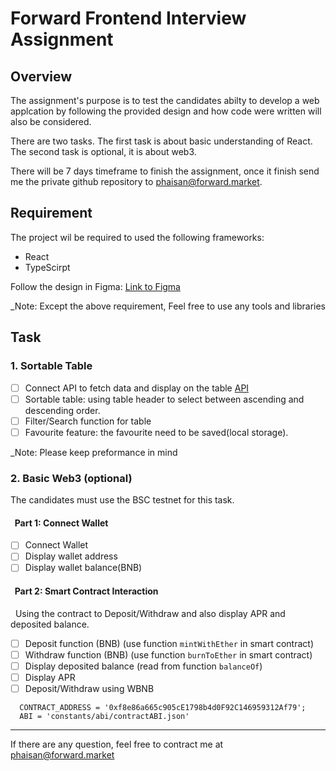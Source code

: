 # Forward Frontend Interview Assignment

## Overview

The assignment's purpose is to test the candidates abilty to develop a web applcation by following the provided design and how code were written will also be considered.

There are two tasks. The first task is about basic understanding of React. The second task is optional, it is about web3.

There will be 7 days timeframe to finish the assignment, once it finish send me the private github repository to phaisan@forward.market.

## Requirement

The project wil be required to used the following frameworks:

- React
- TypeScirpt

Follow the design in Figma:
[Link to Figma](https://www.figma.com/file/mWAkTDABZSqC0Zynyh4alA/Forward-Frontend-Interview-Assignment?node-id=6%3A170)

_Note: Except the above requirement, Feel free to use any tools and libraries

## Task

### 1. Sortable Table

- [ ] Connect API to fetch data and display on the table [API](https://testnet.forward-hq.ml/api/coins/)
- [ ] Sortable table: using table header to select between ascending and descending order.
- [ ] Filter/Search function for table
- [ ] Favourite feature: the favourite need to be saved(local storage).

_Note: Please keep preformance in mind

### 2. Basic Web3 (optional)

The candidates must use the BSC testnet for this task.

#### &nbsp; Part 1: Connect Wallet

- [ ] Connect Wallet
- [ ] Display wallet address
- [ ] Display wallet balance(BNB)

#### &nbsp; Part 2: Smart Contract Interaction

&nbsp; Using the contract to Deposit/Withdraw and also display APR and deposited balance.

- [ ] Deposit function (BNB) (use function ```mintWithEther``` in smart contract)
- [ ] Withdraw function (BNB) (use function ```burnToEther``` in smart contract)
- [ ] Display deposited balance (read from function ```balanceOf```)
- [ ] Display APR
- [ ] Deposit/Withdraw using WBNB

```javascirpt
  CONTRACT_ADDRESS = '0xf8e86a665c905cE1798b4d0F92C146959312Af79';
  ABI = 'constants/abi/contractABI.json'
```

---

If there are any question, feel free to contract me at phaisan@forward.market
